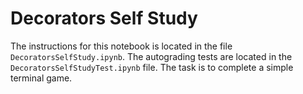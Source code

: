 # Decorators Self Study
The instructions for this notebook is located in the file `DecoratorsSelfStudy.ipynb`. The autograding tests are located in the `DecoratorsSelfStudyTest.ipynb` file. The task is to complete a simple terminal game.
